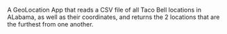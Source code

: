 A GeoLocation App that reads a CSV file of all Taco Bell locations in ALabama, as well as their coordinates, and returns the 2 locations that are the furthest from one another.
```
